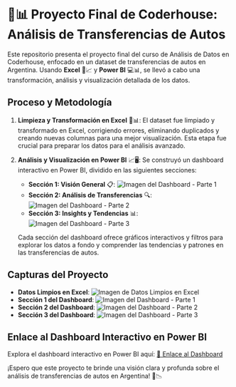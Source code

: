 # 🚗📊 Proyecto Final de Coderhouse: Análisis de Transferencias de Autos

Este repositorio presenta el proyecto final del curso de Análisis de Datos en Coderhouse, enfocado en un dataset de transferencias de autos en Argentina. Usando **Excel** 🧹📈 y **Power BI** 💻📊, se llevó a cabo una transformación, análisis y visualización detallada de los datos.

## Proceso y Metodología

1. **Limpieza y Transformación en Excel** 🧹📊:
   El dataset fue limpiado y transformado en Excel, corrigiendo errores, eliminando duplicados y creando nuevas columnas para una mejor visualización. Esta etapa fue crucial para preparar los datos para el análisis avanzado.

2. **Análisis y Visualización en Power BI** 📈🖥️:
   Se construyó un dashboard interactivo en Power BI, dividido en las siguientes secciones:
   - **Sección 1: Visión General** 📋: ![Imagen del Dashboard - Parte 1](URL_IMAGEN_SECCION_1)
   - **Sección 2: Análisis de Transferencias** 🔍: ![Imagen del Dashboard - Parte 2](URL_IMAGEN_SECCION_2)
   - **Sección 3: Insights y Tendencias** 📊: ![Imagen del Dashboard - Parte 3](URL_IMAGEN_SECCION_3)

   Cada sección del dashboard ofrece gráficos interactivos y filtros para explorar los datos a fondo y comprender las tendencias y patrones en las transferencias de autos.

## Capturas del Proyecto

- **Datos Limpios en Excel**: ![Imagen de Datos Limpios en Excel](URL_IMAGEN_EXCEL_LIMPIO)
- **Sección 1 del Dashboard**: ![Imagen del Dashboard - Parte 1](URL_IMAGEN_SECCION_1)
- **Sección 2 del Dashboard**: ![Imagen del Dashboard - Parte 2](URL_IMAGEN_SECCION_2)
- **Sección 3 del Dashboard**: ![Imagen del Dashboard - Parte 3](URL_IMAGEN_SECCION_3)

## Enlace al Dashboard Interactivo en Power BI

Explora el dashboard interactivo en Power BI aquí: [🔗 Enlace al Dashboard](URL_ENLACE_POWER_BI)

¡Espero que este proyecto te brinde una visión clara y profunda sobre el análisis de transferencias de autos en Argentina! 🚀📉



